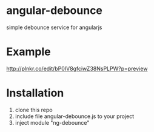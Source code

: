 # angular-debounce
simple debounce service for angularjs

# Example
  http://plnkr.co/edit/bP0IV8gfciwZ38NsPLPW?p=preview

# Installation
  1. clone this repo
  2. include file angular-debounce.js to your project
  3. inject module "ng-debounce"
